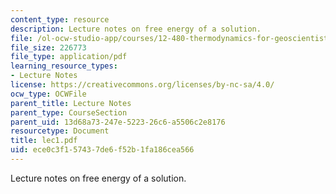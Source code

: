 ```yaml
---
content_type: resource
description: Lecture notes on free energy of a solution.
file: /ol-ocw-studio-app/courses/12-480-thermodynamics-for-geoscientists-fall-2006/ece0c3f157437de6f52b1fa186cea566_lec1.pdf
file_size: 226773
file_type: application/pdf
learning_resource_types:
- Lecture Notes
license: https://creativecommons.org/licenses/by-nc-sa/4.0/
ocw_type: OCWFile
parent_title: Lecture Notes
parent_type: CourseSection
parent_uid: 13d68a73-247e-5223-26c6-a5506c2e8176
resourcetype: Document
title: lec1.pdf
uid: ece0c3f1-5743-7de6-f52b-1fa186cea566
---
```

Lecture notes on free energy of a solution.